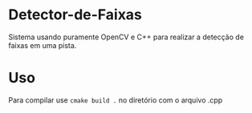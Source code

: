 # Detector-de-Faixas

Sistema usando puramente OpenCV e C++ para realizar a detecção de faixas em uma pista.

# Uso
Para compilar use `cmake build .` no diretório com o arquivo .cpp
